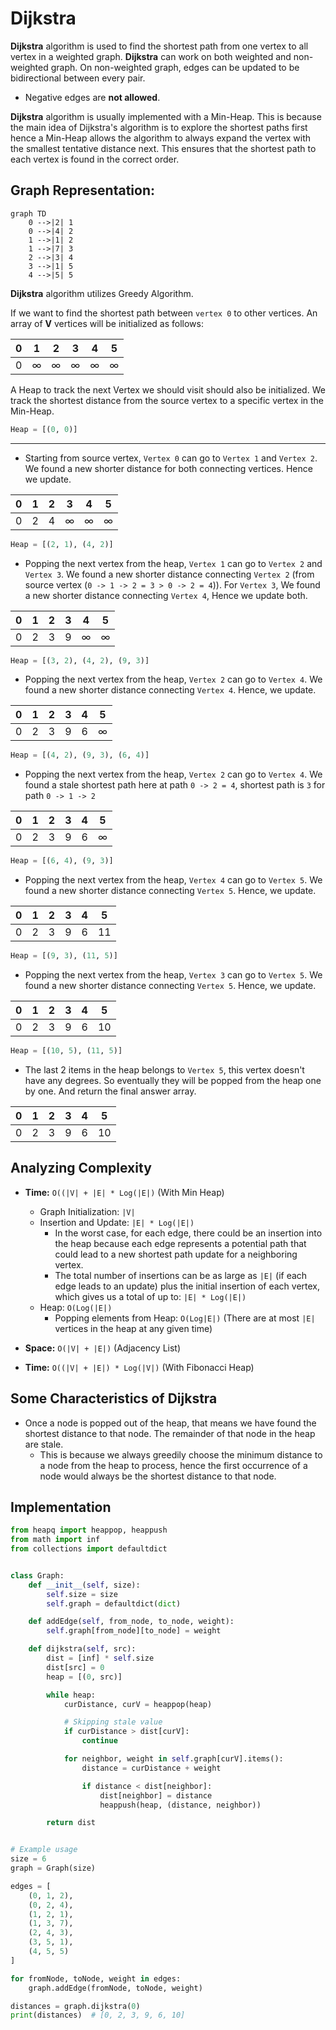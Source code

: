 # Dijkstra
**Dijkstra** algorithm is used to find the shortest path from one vertex to all vertex in a weighted graph. **Dijkstra** can work on both weighted and non-weighted graph. On non-weighted graph, edges can be updated to be bidirectional between every pair.
- Negative edges are **not allowed**.

**Dijkstra** algorithm is usually implemented with a Min-Heap. This is because the main idea of Dijkstra's algorithm is to explore the shortest paths first hence a Min-Heap allows the algorithm to always expand the vertex with the smallest tentative distance next. This ensures that the shortest path to each vertex is found in the correct order.

## Graph Representation:
```mermaid
graph TD
    0 -->|2| 1
    0 -->|4| 2
    1 -->|1| 2
    1 -->|7| 3
    2 -->|3| 4
    3 -->|1| 5
    4 -->|5| 5
```

**Dijkstra** algorithm utilizes Greedy Algorithm.

If we want to find the shortest path between `vertex 0` to other vertices. An array of **V** vertices will be initialized as follows:

| 0 | 1 | 2 | 3 | 4 | 5 |
|---|---|---|---|---|---|
| 0 | ∞ | ∞ | ∞ | ∞ | ∞ |

A Heap to track the next Vertex we should visit should also be initialized. We track the shortest distance from the source vertex to a specific vertex in the Min-Heap. 
```python
Heap = [(0, 0)]
```
---

- Starting from source vertex, `Vertex 0` can go to `Vertex 1` and `Vertex 2`. We found a new shorter distance for both connecting vertices. Hence we update.

| 0 | 1 | 2 | 3 | 4 | 5 |
|---|---|---|---|---|---|
| 0 | 2 | 4 | ∞ | ∞ | ∞ |

```python
Heap = [(2, 1), (4, 2)]
```

- Popping the next vertex from the heap, `Vertex 1` can go to `Vertex 2` and `Vertex 3`. We found a new shorter distance connecting `Vertex 2` (from source vertex (`0 -> 1 -> 2 = 3 > 0 -> 2 = 4`)). For `Vertex 3`, We found a new shorter distance connecting `Vertex 4`, Hence we update both.

| 0 | 1 | 2 | 3 | 4 | 5 |
|---|---|---|---|---|---|
| 0 | 2 | 3 | 9 | ∞ | ∞ | 

```python
Heap = [(3, 2), (4, 2), (9, 3)]
```

- Popping the next vertex from the heap, `Vertex 2` can go to `Vertex 4`. We found a new shorter distance connecting `Vertex 4`. Hence, we update.

| 0 | 1 | 2 | 3 | 4 | 5 |
|---|---|---|---|---|---|
| 0 | 2 | 3 | 9 | 6 | ∞ |

```python
Heap = [(4, 2), (9, 3), (6, 4)]
```

- Popping the next vertex from the heap, `Vertex 2` can go to `Vertex 4`. We found a stale shortest path here at path `0 -> 2 = 4`, shortest path is `3` for path `0 -> 1 -> 2`

| 0 | 1 | 2 | 3 | 4 | 5 |
|---|---|---|---|---|---|
| 0 | 2 | 3 | 9 | 6 | ∞ |

```python
Heap = [(6, 4), (9, 3)]
```

- Popping the next vertex from the heap, `Vertex 4` can go to `Vertex 5`. We found a new shorter distance connecting `Vertex 5`. Hence, we update.

| 0 | 1 | 2 | 3 | 4 | 5  |
|---|---|---|---|---|----|
| 0 | 2 | 3 | 9 | 6 | 11 |

```python
Heap = [(9, 3), (11, 5)]
```

- Popping the next vertex from the heap, `Vertex 3` can go to `Vertex 5`. We found a new shorter distance connecting `Vertex 5`. Hence, we update.

| 0 | 1 | 2 | 3 | 4 | 5  |
|---|---|---|---|---|----|
| 0 | 2 | 3 | 9 | 6 | 10 |

```python
Heap = [(10, 5), (11, 5)]
```

- The last 2 items in the heap belongs to `Vertex 5`, this vertex doesn't have any degrees. So eventually they will be popped from the heap one by one. And return the final answer array.

| 0 | 1 | 2 | 3 | 4 | 5  |
|---|---|---|---|---|----|
| 0 | 2 | 3 | 9 | 6 | 10 |

## Analyzing Complexity
- **Time:** `O((|V| + |E| * Log(|E|)` (With Min Heap)
  - Graph Initialization: `|V|`
  - Insertion and Update: `|E| * Log(|E|)`
    - In the worst case, for each edge, there could be an insertion into the heap because each edge represents a potential path that could lead to a new shortest path update for a neighboring vertex.
    - The total number of insertions can be as large as `|E|` (if each edge leads to an update) plus the initial insertion of each vertex, which gives us a total of up to: `|E| * Log(|E|)`
  - Heap: `O(Log(|E|)`
    - Popping elements from Heap: `O(Log|E|)` (There are at most `|E|` vertices in the heap at any given time)
- **Space:** `O(|V| + |E|)` (Adjacency List)

- **Time:** `O((|V| + |E|) * Log(|V|)` (With Fibonacci Heap)

## Some Characteristics of Dijkstra
- Once a node is popped out of the heap, that means we have found the shortest distance to that node. The remainder of that node in the heap are stale.
  - This is because we always greedily choose the minimum distance to a node from the heap to process, hence the first occurrence of a node would always be the shortest distance to that node.

## Implementation
```python
from heapq import heappop, heappush
from math import inf
from collections import defaultdict


class Graph:
    def __init__(self, size):
        self.size = size
        self.graph = defaultdict(dict)

    def addEdge(self, from_node, to_node, weight):
        self.graph[from_node][to_node] = weight

    def dijkstra(self, src):
        dist = [inf] * self.size
        dist[src] = 0
        heap = [(0, src)]

        while heap:
            curDistance, curV = heappop(heap)

            # Skipping stale value
            if curDistance > dist[curV]:
                continue

            for neighbor, weight in self.graph[curV].items():
                distance = curDistance + weight

                if distance < dist[neighbor]:
                    dist[neighbor] = distance
                    heappush(heap, (distance, neighbor))

        return dist


# Example usage
size = 6
graph = Graph(size)

edges = [
    (0, 1, 2),
    (0, 2, 4),
    (1, 2, 1),
    (1, 3, 7),
    (2, 4, 3),
    (3, 5, 1),
    (4, 5, 5)
]

for fromNode, toNode, weight in edges:
    graph.addEdge(fromNode, toNode, weight)

distances = graph.dijkstra(0)
print(distances)  # [0, 2, 3, 9, 6, 10]
```
